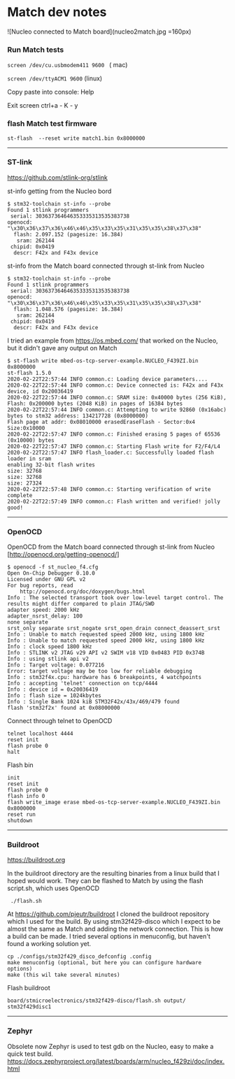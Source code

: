 # Match dev notes

![Nucleo connected to Match board](nucleo2match.jpg =160px)
### Run Match tests
```screen /dev/cu.usbmodem411 9600 ```	( mac)

```screen /dev/ttyACM1 9600``` 	(linux)

Copy paste into console: Help

Exit screen ctrl+a - K - y 

### flash Match test firmware

```st-flash  --reset write match1.bin 0x8000000```

------
### ST-link 
https://github.com/stlink-org/stlink

st-info getting from the Nucleo bord 
```
$ stm32-toolchain st-info --probe
Found 1 stlink programmers
 serial: 303637364646353335313535383738
openocd: "\x30\x36\x37\x36\x46\x46\x35\x33\x35\x31\x35\x35\x38\x37\x38"
  flash: 2.097.152 (pagesize: 16.384)
   sram: 262144
 chipid: 0x0419
  descr: F42x and F43x device
```
st-info from the Match board connected through st-link from Nucleo
```
$ stm32-toolchain st-info --probe
Found 1 stlink programmers
 serial: 303637364646353335313535383738
openocd: "\x30\x36\x37\x36\x46\x46\x35\x33\x35\x31\x35\x35\x38\x37\x38"
  flash: 1.048.576 (pagesize: 16.384)
   sram: 262144
 chipid: 0x0419
  descr: F42x and F43x device
```
I tried an example from https://os.mbed.com/ that worked on the Nucleo, but it didn't gave any output on Match
```
$ st-flash write mbed-os-tcp-server-example.NUCLEO_F439ZI.bin 0x8000000
st-flash 1.5.0
2020-02-22T22:57:44 INFO common.c: Loading device parameters....
2020-02-22T22:57:44 INFO common.c: Device connected is: F42x and F43x device, id 0x20036419
2020-02-22T22:57:44 INFO common.c: SRAM size: 0x40000 bytes (256 KiB), Flash: 0x200000 bytes (2048 KiB) in pages of 16384 bytes
2020-02-22T22:57:44 INFO common.c: Attempting to write 92860 (0x16abc) bytes to stm32 address: 134217728 (0x8000000)
Flash page at addr: 0x08010000 erasedEraseFlash - Sector:0x4 Size:0x10000 
2020-02-22T22:57:47 INFO common.c: Finished erasing 5 pages of 65536 (0x10000) bytes
2020-02-22T22:57:47 INFO common.c: Starting Flash write for F2/F4/L4
2020-02-22T22:57:47 INFO flash_loader.c: Successfully loaded flash loader in sram
enabling 32-bit flash writes
size: 32768
size: 32768
size: 27324
2020-02-22T22:57:48 INFO common.c: Starting verification of write complete
2020-02-22T22:57:49 INFO common.c: Flash written and verified! jolly good!
```
------
### OpenOCD
OpenOCD from the Match board connected through st-link from Nucleo 
[http://openocd.org/getting-openocd/]

```
$ openocd -f st_nucleo_f4.cfg
Open On-Chip Debugger 0.10.0
Licensed under GNU GPL v2
For bug reports, read
	http://openocd.org/doc/doxygen/bugs.html
Info : The selected transport took over low-level target control. The results might differ compared to plain JTAG/SWD
adapter speed: 2000 kHz
adapter_nsrst_delay: 100
none separate
srst_only separate srst_nogate srst_open_drain connect_deassert_srst
Info : Unable to match requested speed 2000 kHz, using 1800 kHz
Info : Unable to match requested speed 2000 kHz, using 1800 kHz
Info : clock speed 1800 kHz
Info : STLINK v2 JTAG v29 API v2 SWIM v18 VID 0x0483 PID 0x374B
Info : using stlink api v2
Info : Target voltage: 0.077216
Error: target voltage may be too low for reliable debugging
Info : stm32f4x.cpu: hardware has 6 breakpoints, 4 watchpoints
Info : accepting 'telnet' connection on tcp/4444
Info : device id = 0x20036419
Info : flash size = 1024kbytes
Info : Single Bank 1024 kiB STM32F42x/43x/469/479 found
flash 'stm32f2x' found at 0x08000000
```
Connect through telnet to OpenOCD
```
telnet localhost 4444
reset init
flash probe 0
halt
```
Flash bin
```
init
reset init
flash probe 0
flash info 0
flash write_image erase mbed-os-tcp-server-example.NUCLEO_F439ZI.bin 0x8000000
reset run
shutdown
```
------
### Buildroot
https://buildroot.org

In the buildroot directory are the resulting binaries from a linux build that I hoped would work.
They can be flashed to Match by using the flash script.sh, which uses OpenOCD
```
 ./flash.sh 
```

At https://github.com/pjeutr/buildroot I cloned the buildroot repository which I used for the build.
By using stm32f429-disco which I expect to be almost the same as Match and adding the network connection.
This is how a build can be made. I tried several options in menuconfig, but haven't found a working solution yet.
```
cp ./configs/stm32f429_disco_defconfig .config
make menuconfig (optional, but here you can configure hardware options)
make (this wil take several minutes)
```
Flash buildroot
```
board/stmicroelectronics/stm32f429-disco/flash.sh output/ stm32f429disc1
```
------
### Zephyr
Obsolete now
Zephyr is used to test gdb on the Nucleo, easy to make a quick test build.
https://docs.zephyrproject.org/latest/boards/arm/nucleo_f429zi/doc/index.html




